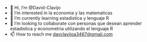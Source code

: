 - 👋 Hi, I’m @David-Clavijo
- 👀 I’m interested in  la  economia  y las matematicas
- 🌱 I’m currently learning  estadistica y lenguaje  R
- 💞️ I’m looking to collaborate con personas que desean aprender estadistica y econometria utilizando el lenguaje  R
- 📫 How to reach me  davclavijoa3467@gmail.com

<!---
David-Clavijo/David-Clavijo is a ✨ special ✨ repository because its `README.md` (this file) appears on your GitHub profile.
You can click the Preview link to take a look at your changes.
--->
  
          
